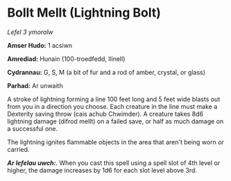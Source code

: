 # Bollt Mellt (Lightning Bolt)

*Lefel 3 ymoralw*

**Amser Hudo:** 1 acsiwn

**Amrediad:** Hunain (100-troedfedd, llinell)

**Cydrannau:** G, S, M (a bit of fur and a rod of amber, crystal, or glass)

**Parhad:** Ar unwaith

A stroke of lightning forming a line 100 feet long and 5 feet wide blasts out from you in a direction you choose. Each creature in the line must make a Dexterity saving throw (cais achub Chwimder). A creature takes 8d6 lightning damage (difrod mellt) on a failed save, or half as much damage on a successful one.

The lightning ignites flammable objects in the area that aren't being worn or carried.

***Ar lefelau uwch:***. When you cast this spell using a spell slot of 4th level or higher, the damage increases by 1d6 for each slot level above 3rd.
